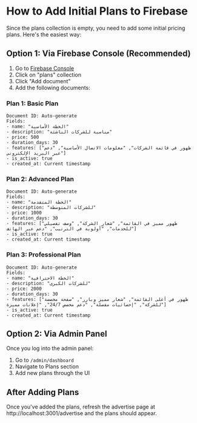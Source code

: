 # How to Add Initial Plans to Firebase

Since the plans collection is empty, you need to add some initial pricing plans. Here's the easiest way:

## Option 1: Via Firebase Console (Recommended)

1. Go to [Firebase Console](https://console.firebase.google.com/u/0/project/jeddah-ads-46daa/firestore/data/~2Fplans)
2. Click on "plans" collection
3. Click "Add document"
4. Add the following documents:

### Plan 1: Basic Plan
```
Document ID: Auto-generate
Fields:
- name: "الخطة الأساسية"
- description: "مناسبة للشركات الناشئة"
- price: 500
- duration_days: 30
- features: ["ظهور في قائمة الشركات", "معلومات الاتصال الأساسية", "دعم عبر البريد الإلكتروني"]
- is_active: true
- created_at: Current timestamp
```

### Plan 2: Advanced Plan
```
Document ID: Auto-generate
Fields:
- name: "الخطة المتقدمة"
- description: "للشركات المتوسطة"
- price: 1000
- duration_days: 30
- features: ["ظهور مميز في القائمة", "شعار الشركة", "وصف تفصيلي للخدمات", "أولوية في الترتيب", "دعم عبر الهاتف"]
- is_active: true
- created_at: Current timestamp
```

### Plan 3: Professional Plan
```
Document ID: Auto-generate
Fields:
- name: "الخطة الاحترافية"
- description: "للشركات الكبرى"
- price: 2000
- duration_days: 30
- features: ["ظهور في أعلى القائمة", "شعار مميز وبارز", "صفحة مخصصة للشركة", "إحصائيات مفصلة", "دعم مخصص 24/7", "إعلانات مميزة"]
- is_active: true
- created_at: Current timestamp
```

## Option 2: Via Admin Panel

Once you log into the admin panel:
1. Go to `/admin/dashboard`
2. Navigate to Plans section
3. Add new plans through the UI

## After Adding Plans

Once you've added the plans, refresh the advertise page at http://localhost:3001/advertise and the plans should appear.